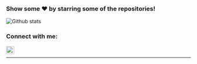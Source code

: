 ### Show some ❤️ by starring some of the repositories!

![Github stats](https://github-readme-stats.vercel.app/api?username=parvez3019&show_icons=true&hide_border=true)

### Connect with me:

[<img align="left" alt="codeSTACKr | LinkedIn" width="22px" src="https://cdn2.iconfinder.com/data/icons/social-media-2285/512/1_Linkedin_unofficial_colored_svg-1024.png"/>][linkedin]
<br />

---

[linkedin]: https://www.linkedin.com/in/parvezhassan/

